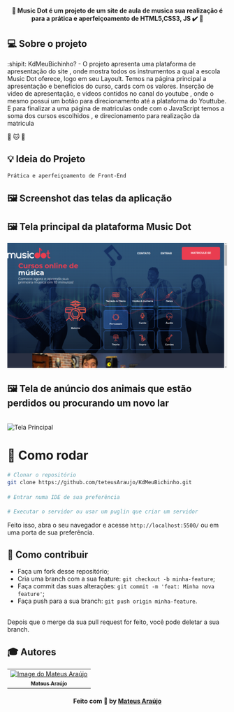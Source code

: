
<h4 align="center"> 
	🚧  Music Dot é um projeto de um site de aula de musica sua realização é para a prática e aperfeiçoamento de HTML5,CSS3, JS ✔️ 🚧
</h4>

## 💻 Sobre o projeto

:shipit: KdMeuBichinho? - O projeto apresenta uma plataforma de apresentação do site , onde mostra todos os instrumentos a qual a escola Music Dot oferece, logo em seu Layoult.
Temos na página principal a apresentação e beneficios do curso, cards com os valores.
Inserção de video de apresentação, e videos contidos no canal do youtube , onde o mesmo possui um botão para direcionamento até a plataforma do Youttube. 
E para finalizar a uma página de matriculas onde com o JavaScript temos a soma dos cursos escolhidos , e direcionamento para realização da matricula  

:dog: :cat: :rabbit:   

## :bulb: Ideia do Projeto

```bash
Prática e aperfeiçoamento de Front-End

```
## 🖼 Screenshot das telas da aplicação 

## 🖼 Tela principal da plataforma Music Dot 

 <img src="./img/pagina3.png" alt="Tela Principal"> 


## 🖼 Tela de anúncio dos animais que estão perdidos ou procurando um novo lar

<br>
<img src="./images/telaanuncio.png" alt="Tela Principal"> 
<br>

 # 👷 Como rodar

```bash
# Clonar o repositório
git clone https://github.com/teteusAraujo/KdMeuBichinho.git

# Entrar numa IDE de sua preferência 

# Executar o servidor ou usar um puglin que criar um servidor

```

Feito isso, abra o seu navegador e acesse `http://localhost:5500/`
ou em uma porta de sua preferência.

 ## 🤔 Como contribuir <br/>

- Faça um fork desse repositório; <br/>
- Cria uma branch com a sua feature: `git checkout -b minha-feature`;<br/>
- Faça commit das suas alterações: `git commit -m 'feat: Minha nova feature'`; <br/>
- Faça push para a sua branch: `git push origin minha-feature`.<br/>
<br/>
Depois que o merge da sua pull request for feito, você pode deletar a sua branch. <br/>


## :mortar_board: Autores

<table align="center">
    <tr>
        <td align="center">
            <a href="https://github.com/teteusAraujo">
                <img src="https://avatars2.githubusercontent.com/u/60048274?s=460&u=a7f56af7dbe7d6338401d5b256fba528d8f0400b&v=4" width="150px;" alt="Image do Mateus Araújo" />
                <br />
                <sub><b>Mateus Araújo</b></sub>
            </a>
        </td>    
    </tr>
</table>
<h4 align="center">
   Feito com 💜 by  <a href="https://www.linkedin.com/in/mateusaraujobarros/" target="_blank"> Mateus Araújo </a>
</h4>

